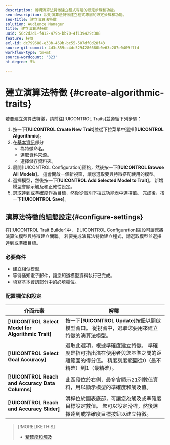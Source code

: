 ```yaml
---
description: 說明演算法特徵建立程式專屬的設定步驟和功能。
seo-description: 說明演算法特徵建立程式專屬的設定步驟和功能。
seo-title: 建立演算法特徵
solution: Audience Manager
title: 建立演算法特徵
uuid: 50c2d2d1-f412-479b-bb70-4f139429c388
feature: 特徵
exl-id: dc799688-e38b-469b-bc55-507df0d28f43
source-git-commit: 4d3c859cc4dc5294286680b0e63c287e0409f7fd
workflow-type: tm+mt
source-wordcount: '323'
ht-degree: 5%

---
```


# 建立演算法特徵 {#create-algorithmic-traits}

<!-- t_algo_trait_build.xml -->

若要建立演算法特徵，請前往[!UICONTROL Traits]並遵循下列步驟：

1. 按一下&#x200B;**[!UICONTROL Create New Trait]**&#x200B;並從下拉菜單中選擇&#x200B;**[!UICONTROL Algorithmic]**。
1. 在[基本資訊](../../features/traits/create-onboarded-rule-based-traits.md)部分
   * 為特徵命名。
   * 選取資料來源。
   * 選擇儲存資料夾。
1. 展開[!UICONTROL Configuration]窗格，然後按一下&#x200B;**[!UICONTROL Browse All Models]**。
這會開啟一個新視窗，讓您選取要與特徵搭配使用的模型。
1. 選擇模型，然後按一下&#x200B;**[!UICONTROL Add Selected Model to Trait]**。
新增模型會顯示觸及和正確性設定。
1. 選取達到或準確度作為目標，然後從個別下拉式功能表中選擇值。 完成後，按一下&#x200B;**[!UICONTROL Save]**。

## 演算法特徵的組態設定{#configure-settings}

在[!UICONTROL Trait Builder]中， [!UICONTROL Configuration]區段可讓您將演算法模型與特徵建立關聯。 若要完成演算法特徵建立程式，請選取模型並選擇達到或準確目標。

### 必要條件

<!-- r_algo_trait_config_section.xml -->

* [建立相似模型](../../features/algorithmic-models/create-model.md).
* 等待通知電子郵件，讓您知道模型資料執行已完成。
* 填寫[基本資訊](../../features/traits/create-onboarded-rule-based-traits.md)部分中的必填欄位。

### 配置欄位和設定

| 介面元素 | 解釋 |
|---|---|
| **[!UICONTROL Select Model for Algorithmic Trait]** | 按一下&#x200B;**[!UICONTROL Update]**&#x200B;按鈕以開啟模型窗口。 從視窗中，選取您要用來建立特徵的演算法模型。 |
| **[!UICONTROL Select Goal Accuracy]** | 選取此選項，根據準確度建立特徵。 準確度是指可指出潛在使用者與您基準之間的距離範圍的得分值。 精度刻度範圍從0（最不精確）到1（最精確）。 |
| **[!UICONTROL Reach and Accuracy Data Columns]** | 此區段位於右側，最多會顯示21列數值資料，用以顯示模型的準確度和觸及值。 |
| **[!UICONTROL Reach and Accuracy Slider]** | 滑桿位於圖表底部，可讓您為觸及或準確度目標設定數值。 您可以設定滑桿，然後選擇達到或準確度目標按鈕以建立特徵。 |

>[!MORELIKETHIS]
>
>* [精確度和觸及](../../features/traits/trait-accuracy-reach.md)

